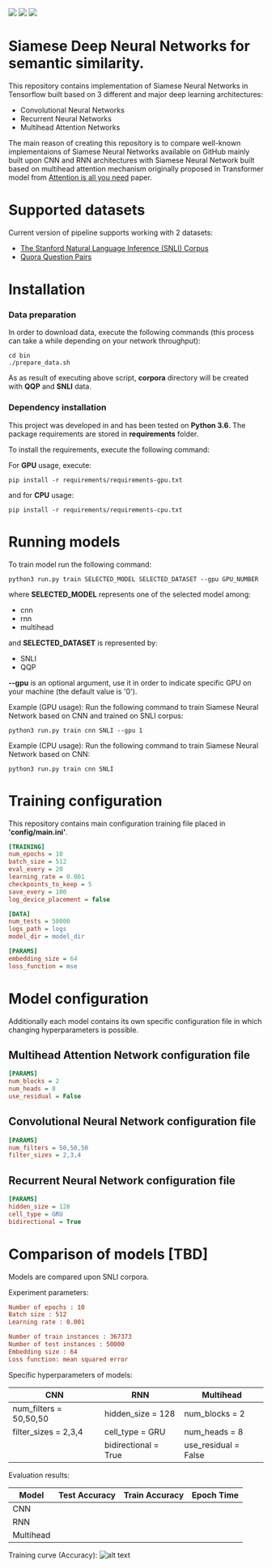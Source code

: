 ![](https://img.shields.io/badge/Python-3.6-blue.svg) ![](https://img.shields.io/badge/TensorFlow-1.5.0-blue.svg) ![](https://img.shields.io/badge/License-MIT-blue.svg)

# Siamese Deep Neural Networks for semantic similarity.
This repository contains implementation of Siamese Neural Networks in Tensorflow built based on 3 different and major deep learning architectures:
- Convolutional Neural Networks
- Recurrent Neural Networks
- Multihead Attention Networks

The main reason of creating this repository is to compare well-known implementaions of Siamese Neural Networks available on GitHub mainly built upon CNN and RNN architectures with Siamese Neural Network built based on multihead attention mechanism originally proposed in Transformer model from [Attention is all you need](https://papers.nips.cc/paper/7181-attention-is-all-you-need.pdf) paper.

# Supported datasets
Current version of pipeline supports working with 2 datasets:
- [The Stanford Natural Language Inference (SNLI) Corpus](https://nlp.stanford.edu/projects/snli/)
- [Quora Question Pairs](https://www.kaggle.com/c/quora-question-pairs)

# Installation

### Data preparation

In order to download data, execute the following commands (this process can take a while depending on your network throughput):
```
cd bin
./prepare_data.sh
```
As as result of executing above script, **corpora** directory will be created with **QQP** and **SNLI** data.

### Dependency installation
This project was developed in and has been tested on **Python 3.6**. The package requirements are stored in **requirements** folder.

To install the requirements, execute the following command:

For **GPU** usage, execute:
```
pip install -r requirements/requirements-gpu.txt
```
and for **CPU** usage:
```
pip install -r requirements/requirements-cpu.txt
```

# Running models
To train model run the following command:

```
python3 run.py train SELECTED_MODEL SELECTED_DATASET --gpu GPU_NUMBER
```

where **SELECTED_MODEL** represents one of the selected model among:
- cnn
- rnn
- multihead

and **SELECTED_DATASET** is represented by:
- SNLI
- QQP

**--gpu** is an optional argument, use it in order to indicate specific GPU on your machine (the default value is '0').

Example (GPU usage):
Run the following command to train Siamese Neural Network based on CNN and trained on SNLI corpus:
```
python3 run.py train cnn SNLI --gpu 1
```

Example (CPU usage):
Run the following command to train Siamese Neural Network based on CNN:
```
python3 run.py train cnn SNLI
```
# Training configuration
This repository contains main configuration training file placed in **'config/main.ini'**.

```ini
[TRAINING]
num_epochs = 10
batch_size = 512
eval_every = 20
learning_rate = 0.001
checkpoints_to_keep = 5
save_every = 100
log_device_placement = false

[DATA]
num_tests = 50000
logs_path = logs
model_dir = model_dir

[PARAMS]
embedding_size = 64
loss_function = mse
```

# Model configuration
Additionally each model contains its own specific configuration file in which changing hyperparameters is possible.

## Multihead Attention Network configuration file
```ini
[PARAMS]
num_blocks = 2
num_heads = 8
use_residual = False
```
## Convolutional Neural Network configuration file
```ini
[PARAMS]
num_filters = 50,50,50
filter_sizes = 2,3,4
```
## Recurrent Neural Network configuration file
```ini
[PARAMS]
hidden_size = 128
cell_type = GRU
bidirectional = True
```
# Comparison of models [TBD]
Models are compared upon SNLI corpora.

Experiment parameters:
```ini
Number of epochs : 10
Batch size : 512
Learning rate : 0.001

Number of train instances : 367373
Number of test instances : 50000
Embedding size : 64
Loss function: mean squared error
```

Specific hyperparameters of models:

CNN | RNN | Multihead
------------ | ------------- | -------------
num_filters = 50,50,50 | hidden_size = 128 | num_blocks = 2
filter_sizes = 2,3,4 | cell_type = GRU | num_heads = 8
|  | bidirectional = True | use_residual = False

Evaluation results:

Model | Test Accuracy | Train Accuracy | Epoch Time
------------ | ------------ | ------------- | -------------
CNN |  |  |  
RNN |  |  |  
Multihead |  |  | 

Training curve (Accuracy): 
![alt text][results]

[results]: https://github.com/tlatkowski/multihead-siamese-nets/blob/master/pics/results.png "Evaluation results"

